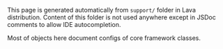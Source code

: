 
This page is generated automatically from `support/` folder in Lava distribution. Content of this folder is
not used anywhere except in JSDoc comments to allow IDE autocompletion.

Most of objects here document configs of core framework classes.

